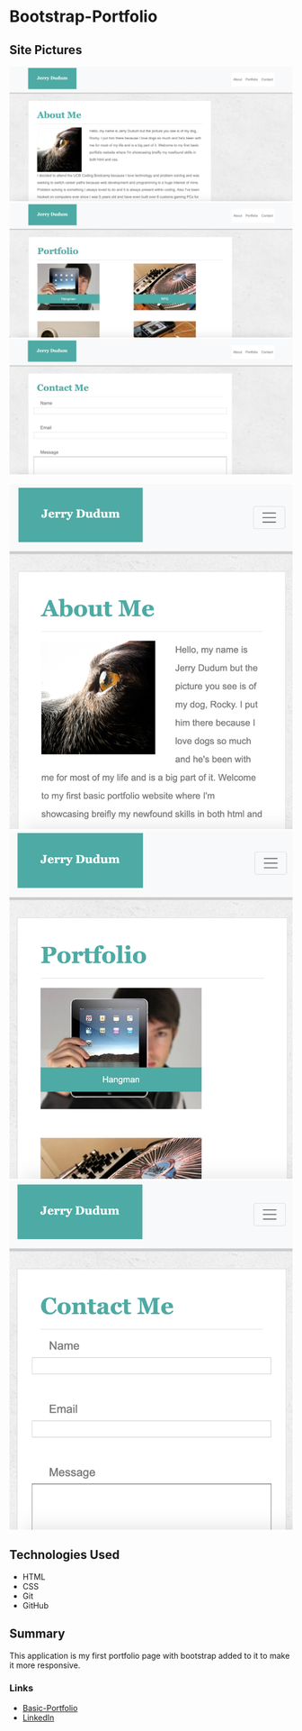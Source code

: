 # Bootstrap-Portfolio

## Site Pictures

![Image](assets/images/p1.png)
![Image](assets/images/p2.png)
![Image](assets/images/p3.png)

![Image](assets/images/p4.png)
![Image](assets/images/p5.png)
![Image](assets/images/p6.png)

## Technologies Used
- HTML 
- CSS
- Git
- GitHub

## Summary

This application is my first portfolio page with bootstrap added to it to make it more responsive.

### Links
- [Basic-Portfolio](https://jerry-dudum.github.io/Responsive-Portfolio/)
- [LinkedIn](https://www.linkedin.com/in/jsdudum/)